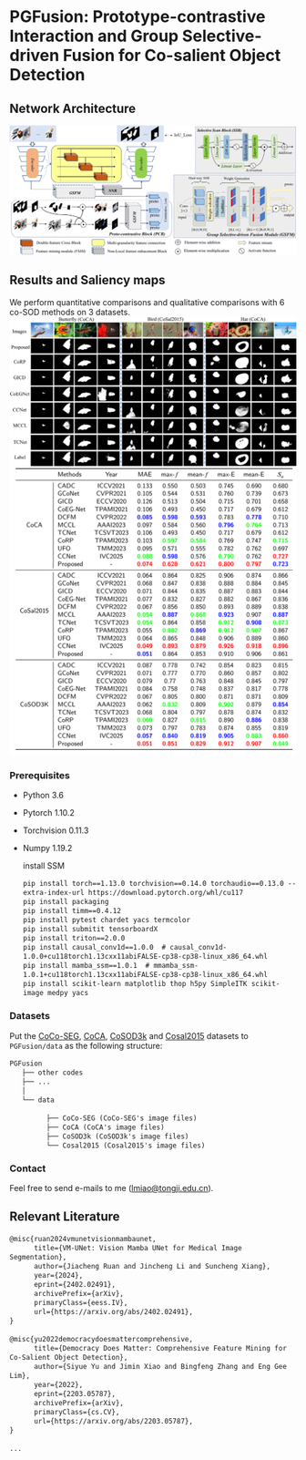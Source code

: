 # **PGFusion: Prototype-contrastive Interaction and Group Selective-driven Fusion for Co-salient Object Detection**


## Network Architecture
![fig1.png](figs/fig1.png)

## Results and Saliency maps
We perform quantitative comparisons and qualitative comparisons with 6 co-SOD
methods on 3 datasets.
![fig2.jpg](figs/fig2.png)
![fig3.jpg](figs/fig3.png)

### Prerequisites
- Python 3.6
- Pytorch 1.10.2
- Torchvision 0.11.3
- Numpy 1.19.2

  install SSM
   ```
  pip install torch==1.13.0 torchvision==0.14.0 torchaudio==0.13.0 --extra-index-url https://download.pytorch.org/whl/cu117
  pip install packaging
  pip install timm==0.4.12
  pip install pytest chardet yacs termcolor
  pip install submitit tensorboardX
  pip install triton==2.0.0
  pip install causal_conv1d==1.0.0  # causal_conv1d-1.0.0+cu118torch1.13cxx11abiFALSE-cp38-cp38-linux_x86_64.whl
  pip install mamba_ssm==1.0.1  # mmamba_ssm-1.0.1+cu118torch1.13cxx11abiFALSE-cp38-cp38-linux_x86_64.whl
  pip install scikit-learn matplotlib thop h5py SimpleITK scikit-image medpy yacs
   ```

### Datasets
 Put the [CoCo-SEG](https://drive.google.com/file/d/1GbA_WKvJm04Z1tR8pTSzBdYVQ75avg4f/view), [CoCA](http://zhaozhang.net/coca.html), [CoSOD3k](http://dpfan.net/CoSOD3K/) and [Cosal2015](https://drive.google.com/u/0/uc?id=1mmYpGx17t8WocdPcw2WKeuFpz6VHoZ6K&export=download) datasets to `PGFusion/data` as the following structure:
  ```
  PGFusion
     ├── other codes
     ├── ...
     │ 
     └── data
           
           ├── CoCo-SEG (CoCo-SEG's image files)
           ├── CoCA (CoCA's image files)
           ├── CoSOD3k (CoSOD3k's image files)
           └── Cosal2015 (Cosal2015's image files)
  ```


### Contact
Feel free to send e-mails to me (lmiao@tongji.edu.cn).

## Relevant Literature

```text
@misc{ruan2024vmunetvisionmambaunet,
      title={VM-UNet: Vision Mamba UNet for Medical Image Segmentation}, 
      author={Jiacheng Ruan and Jincheng Li and Suncheng Xiang},
      year={2024},
      eprint={2402.02491},
      archivePrefix={arXiv},
      primaryClass={eess.IV},
      url={https://arxiv.org/abs/2402.02491}, 
}

@misc{yu2022democracydoesmattercomprehensive,
      title={Democracy Does Matter: Comprehensive Feature Mining for Co-Salient Object Detection}, 
      author={Siyue Yu and Jimin Xiao and Bingfeng Zhang and Eng Gee Lim},
      year={2022},
      eprint={2203.05787},
      archivePrefix={arXiv},
      primaryClass={cs.CV},
      url={https://arxiv.org/abs/2203.05787}, 
}

...
```
